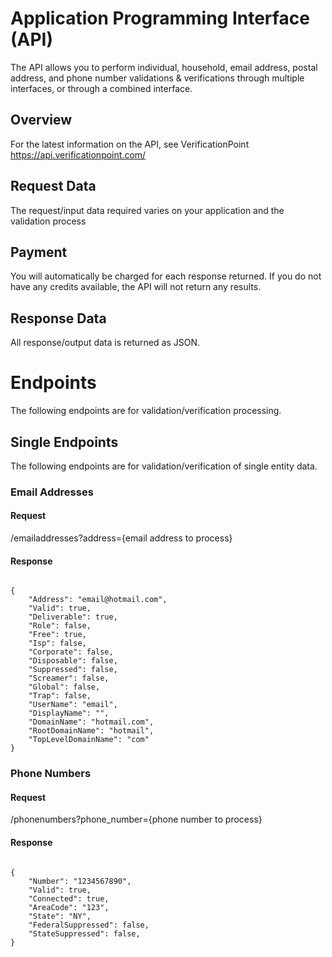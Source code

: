 # Application Programming Interface (API)
The API allows you to perform individual, household, email address, postal address, and phone number validations & verifications through multiple interfaces, or through a combined interface.

## Overview
For the latest information on the API, see VerificationPoint https://api.verificationpoint.com/

## Request Data
The request/input data required varies on your application and the validation process

## Payment
You will automatically be charged for each response returned. If you do not have any credits available, the API will not return any results.

## Response Data
All response/output data is returned as JSON.

# Endpoints
The following endpoints are for validation/verification processing.

## Single Endpoints
The following endpoints are for validation/verification of single entity data.

### Email Addresses
#### Request
/emailaddresses?address={email address to process}
#### Response
<pre><code>
{
    "Address": "email@hotmail.com",
    "Valid": true,
    "Deliverable": true,
    "Role": false,
    "Free": true,
    "Isp": false,
    "Corporate": false,
    "Disposable": false,
    "Suppressed": false,
    "Screamer": false,
    "Global": false,
    "Trap": false,
    "UserName": "email",
    "DisplayName": "",
    "DomainName": "hotmail.com",
    "RootDomainName": "hotmail",
    "TopLevelDomainName": "com"
}
</code></pre>

### Phone Numbers
#### Request
/phonenumbers?phone_number={phone number to process}
#### Response
<pre><code>
{
    "Number": "1234567890",
    "Valid": true,
    "Connected": true,
    "AreaCode": "123",
    "State": "NY",
    "FederalSuppressed": false,
    "StateSuppressed": false,
}
</code>
